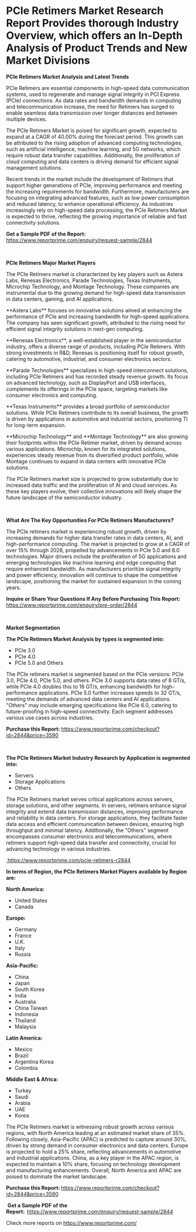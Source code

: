<p><h1>PCIe Retimers Market Research Report Provides thorough Industry Overview, which offers an In-Depth Analysis of Product Trends and New Market Divisions</h1></p><p><strong>PCIe Retimers Market Analysis and Latest Trends</strong></p>
<p><p>PCIe Retimers are essential components in high-speed data communication systems, used to regenerate and manage signal integrity in PCI Express (PCIe) connections. As data rates and bandwidth demands in computing and telecommunication increase, the need for Retimers has surged to enable seamless data transmission over longer distances and between multiple devices.</p><p>The PCIe Retimers Market is poised for significant growth, expected to expand at a CAGR of 40.00% during the forecast period. This growth can be attributed to the rising adoption of advanced computing technologies, such as artificial intelligence, machine learning, and 5G networks, which require robust data transfer capabilities. Additionally, the proliferation of cloud computing and data centers is driving demand for efficient signal management solutions.</p><p>Recent trends in the market include the development of Retimers that support higher generations of PCIe, improving performance and meeting the increasing requirements for bandwidth. Furthermore, manufacturers are focusing on integrating advanced features, such as low power consumption and reduced latency, to enhance operational efficiency. As industries increasingly rely on high-speed data processing, the PCIe Retimers Market is expected to thrive, reflecting the growing importance of reliable and fast connectivity solutions.</p></p>
<p><strong>Get a Sample PDF of the Report:&nbsp;</strong> <a href="https://www.reportprime.com/enquiry/request-sample/2844?utm_campaign=2271&utm_medium=2&utm_source=Github&utm_content=ia&utm_term=18032025&utm_id=pcie-retimers">https://www.reportprime.com/enquiry/request-sample/2844</a></p>
<p>&nbsp;</p>
<p><strong>PCIe Retimers Major Market Players</strong></p>
<p><p>The PCIe Retimers market is characterized by key players such as Astera Labs, Renesas Electronics, Parade Technologies, Texas Instruments, Microchip Technology, and Montage Technology. These companies are instrumental due to the growing demand for high-speed data transmission in data centers, gaming, and AI applications.</p><p>**Astera Labs** focuses on innovative solutions aimed at enhancing the performance of PCIe and increasing bandwidth for high-speed applications. The company has seen significant growth, attributed to the rising need for efficient signal integrity solutions in next-gen computing.</p><p>**Renesas Electronics**, a well-established player in the semiconductor industry, offers a diverse range of products, including PCIe Retimers. With strong investments in R&D, Renesas is positioning itself for robust growth, catering to automotive, industrial, and consumer electronics sectors.</p><p>**Parade Technologies** specializes in high-speed interconnect solutions, including PCIe Retimers and has recorded steady revenue growth. Its focus on advanced technology, such as DisplayPort and USB interfaces, complements its offerings in the PCIe space, targeting markets like consumer electronics and computing.</p><p>**Texas Instruments** provides a broad portfolio of semiconductor solutions. While PCIe Retimers contribute to its overall business, the growth is driven by applications in automotive and industrial sectors, positioning TI for long-term expansion.</p><p>**Microchip Technology** and **Montage Technology** are also growing their footprints within the PCIe Retimer market, driven by demand across various applications. Microchip, known for its integrated solutions, experiences steady revenue from its diversified product portfolio, while Montage continues to expand in data centers with innovative PCIe solutions.</p><p>The PCIe Retimers market size is projected to grow substantially due to increased data traffic and the proliferation of AI and cloud services. As these key players evolve, their collective innovations will likely shape the future landscape of the semiconductor industry.</p></p>
<p>&nbsp;</p>
<p><strong>What Are The Key Opportunities For PCIe Retimers Manufacturers?</strong></p>
<p><p>The PCIe retimers market is experiencing robust growth, driven by increasing demands for higher data transfer rates in data centers, AI, and high-performance computing. The market is projected to grow at a CAGR of over 15% through 2028, propelled by advancements in PCIe 5.0 and 6.0 technologies. Major drivers include the proliferation of 5G applications and emerging technologies like machine learning and edge computing that require enhanced bandwidth. As manufacturers prioritize signal integrity and power efficiency, innovation will continue to shape the competitive landscape, positioning the market for sustained expansion in the coming years.</p></p>
<p><strong>Inquire or Share Your Questions If Any Before Purchasing This Report:</strong> <a href="https://www.reportprime.com/enquiry/pre-order/2844?utm_campaign=2271&utm_medium=2&utm_source=Github&utm_content=ia&utm_term=18032025&utm_id=pcie-retimers">https://www.reportprime.com/enquiry/pre-order/2844</a></p>
<p>&nbsp;</p>
<p><strong>Market Segmentation</strong></p>
<p><strong>The PCIe Retimers Market Analysis by types is segmented into:</strong></p>
<p><ul><li>PCIe 3.0</li><li>PCIe 4.0</li><li>PCIe 5.0 and Others</li></ul></p>
<p><p>The PCIe retimers market is segmented based on the PCIe versions: PCIe 3.0, PCIe 4.0, PCIe 5.0, and others. PCIe 3.0 supports data rates of 8 GT/s, while PCIe 4.0 doubles this to 16 GT/s, enhancing bandwidth for high-performance applications. PCIe 5.0 further increases speeds to 32 GT/s, meeting the demands of advanced data centers and AI applications. "Others" may include emerging specifications like PCIe 6.0, catering to future-proofing in high-speed connectivity. Each segment addresses various use cases across industries.</p></p>
<p><strong>Purchase this Report:&nbsp;</strong><a href="https://www.reportprime.com/checkout?id=2844&price=3590&utm_campaign=2271&utm_medium=2&utm_source=Github&utm_content=ia&utm_term=18032025&utm_id=pcie-retimers">https://www.reportprime.com/checkout?id=2844&price=3590</a></p>
<p>&nbsp;</p>
<p><strong>The PCIe Retimers Market Industry Research by Application is segmented into:</strong></p>
<p><ul><li>Servers</li><li>Storage Applications</li><li>Others</li></ul></p>
<p><p>The PCIe Retimers market serves critical applications across servers, storage solutions, and other segments. In servers, retimers enhance signal integrity and extend data transmission distances, improving performance and reliability in data centers. For storage applications, they facilitate faster data access and efficient communication between devices, ensuring high throughput and minimal latency. Additionally, the "Others" segment encompasses consumer electronics and telecommunications, where retimers support high-speed data transfer and connectivity, crucial for advancing technology in various industries.</p></p>
<p><a href="https://www.reportprime.com/pcie-retimers-r2844?utm_campaign=2271&utm_medium=2&utm_source=Github&utm_content=ia&utm_term=18032025&utm_id=pcie-retimers">&nbsp;https://www.reportprime.com/pcie-retimers-r2844</a></p>
<p><strong>In terms of Region, the PCIe Retimers Market Players available by Region are:</strong></p>
<p>
    <p> <strong> North America: </strong>
        <ul>
            <li>United States</li>
            <li>Canada</li>
        </ul>
        </p> 
    <p> <strong> Europe: </strong>
        <ul>
            <li>Germany</li>
            <li>France</li>
            <li>U.K.</li>
            <li>Italy</li>
            <li>Russia</li>
        </ul>
        </p> 
    <p> <strong> Asia-Pacific: </strong>
        <ul>
            <li>China</li>
            <li>Japan</li>
            <li>South Korea</li>
            <li>India</li>
            <li>Australia</li>
            <li>China Taiwan</li>
            <li>Indonesia</li>
            <li>Thailand</li>
            <li>Malaysia</li>
        </ul>
        </p> 
    <p> <strong> Latin America: </strong>
        <ul>
            <li>Mexico</li>
            <li>Brazil</li>
            <li>Argentina Korea</li>
            <li>Colombia</li>
        </ul>
        </p> 
    <p> <strong> Middle East & Africa: </strong>
        <ul>
            <li>Turkey</li>
            <li>Saudi</li>
            <li>Arabia</li>
            <li>UAE</li>
            <li>Korea</li>
        </ul>
    </p>
    </p>
<p><p>The PCIe Retimers market is witnessing robust growth across various regions, with North America leading at an estimated market share of 35%. Following closely, Asia-Pacific (APAC) is predicted to capture around 30%, driven by strong demand in consumer electronics and data centers. Europe is projected to hold a 25% share, reflecting advancements in automotive and industrial applications. China, as a key player in the APAC region, is expected to maintain a 10% share, focusing on technology development and manufacturing enhancements. Overall, North America and APAC are poised to dominate the market landscape.</p></p>
<p><strong>Purchase this Report: </strong><a href="https://www.reportprime.com/checkout?id=2844&price=3590&utm_campaign=2271&utm_medium=2&utm_source=Github&utm_content=ia&utm_term=18032025&utm_id=pcie-retimers">https://www.reportprime.com/checkout?id=2844&price=3590</a></p>
<p>&nbsp;<strong>Get a Sample PDF of the Report:&nbsp;&nbsp;</strong><a href="https://www.reportprime.com/enquiry/request-sample/2844?utm_campaign=2271&utm_medium=2&utm_source=Github&utm_content=ia&utm_term=18032025&utm_id=pcie-retimers">https://www.reportprime.com/enquiry/request-sample/2844</a></p>
<p><strong></strong></p>
<p>Check more reports on <a href="https://www.reportprime.com/?utm_campaign=2271&utm_medium=2&utm_source=Github&utm_content=ia&utm_term=18032025&utm_id=pcie-retimers">https://www.reportprime.com/</a></p>